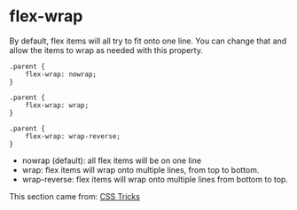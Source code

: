 # flex-wrap
By default, flex items will all try to fit onto one line. You can change that and allow the items to wrap as needed with this property.

```
.parent {
    flex-wrap: nowrap;
}
```

```
.parent {
    flex-wrap: wrap;
}
```

```
.parent {
    flex-wrap: wrap-reverse;
}
```

* nowrap (default): all flex items will be on one line
* wrap: flex items will wrap onto multiple lines, from top to bottom.
* wrap-reverse: flex items will wrap onto multiple lines from bottom to top.

This section came from: [CSS Tricks](https://css-tricks.com/snippets/css/a-guide-to-flexbox/)